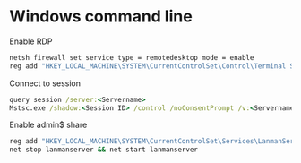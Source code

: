 # Windows command line

Enable RDP
```cmd
netsh firewall set service type = remotedesktop mode = enable
reg add "HKEY_LOCAL_MACHINE\SYSTEM\CurrentControlSet\Control\Terminal Server" /v fDenyTSConnections /t REG_DWORD /d 0 /f
```

Connect to session
```cmd
query session /server:<Servername>
Mstsc.exe /shadow:<Session ID> /control /noConsentPrompt /v:<Servername>
```

Enable admin$ share
```cmd
reg add "HKEY_LOCAL_MACHINE\SYSTEM\CurrentControlSet\Services\LanmanServer\Parameters" /v AutoShareWks /t REG_DWORD /d 1 /f
net stop lanmanserver && net start lanmanserver
```
